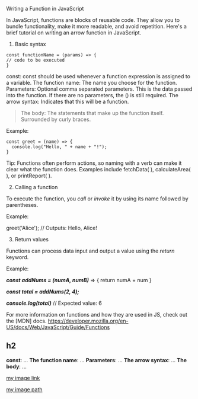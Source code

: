 Writing a Function in JavaScript

In JavaScript, functions are blocks of reusable code. They allow you to bundle functionality, make it more readable, and avoid repetition. Here's a brief tutorial on writing an arrow function in JavaScript.

1. Basic syntax

```
const functionName = (params) => {
// code to be executed
}
```

const: const should be used whenever a function expression is assigned to a variable.
The function name: The name you choose for the function.
Parameters: Optional comma separated parameters. This is the data passed into the function. If there are no parameters, the () is still required.
The arrow syntax: Indicates that this will be a function.
> The body: The statements that make up the function itself. Surrounded by curly braces.

Example:
```
const greet = (name) => {
  console.log("Hello, " + name + "!");
}
```
Tip: Functions often perform actions, so naming with a verb can make it clear what the function does. Examples include fetchData( ), calculateArea( ), or printReport( ). 

2. Calling a function

To execute the function, you *call* or *invoke* it by using its name followed by parentheses.

Example:

greet('Alice'); // Outputs: Hello, Alice!

3. Return values

Functions can process data input and output a value using the *return* keyword.

Example: 

***const addNums = (numA, numB)*** => {
  return numA + num
}

***const total = addNums(2, 4);***

***console.log(total)*** // Expected value: 6

For more information on functions and how they are used in JS, check out the [MDN] docs. 
https://developer.mozilla.org/en-US/docs/Web/JavaScript/Guide/Functions

## h2

**const**: ...
**The function name**: ...
**Parameters**: ...
**The arrow syntax**: ...
**The body**: ...

[my image link](https://plus.unsplash.com/premium_photo-1731021470631-255095ce4045?w=1000&auto=format&fit=crop&q=60&ixlib=rb-4.0.3&ixid=M3wxMjA3fDB8MHxmZWF0dXJlZC1waG90b3MtZmVlZHwyfHx8ZW58MHx8fHx8)

[my image path](C:\Users\abdul\Desktop)
